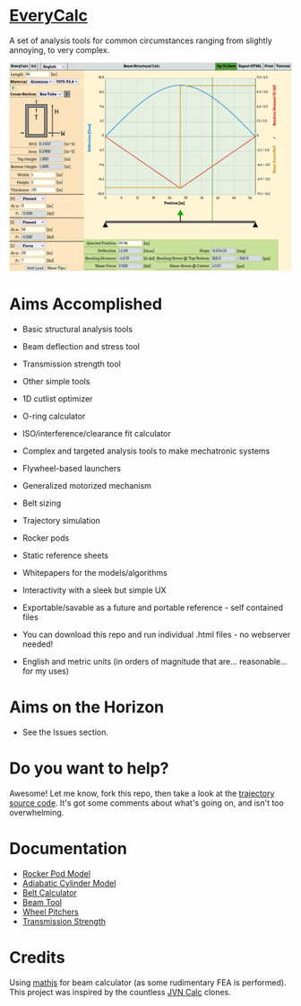 # [EveryCalc](https://everycalc.thadhughes.xyz)
A set of analysis tools for common circumstances ranging from slightly annoying, to very complex.

![Screenshot](include/preview.png)

# Aims Accomplished
- Basic structural analysis tools
 - Beam deflection and stress tool
 - Transmission strength tool

- Other simple tools
 - 1D cutlist optimizer
 - O-ring calculator
 - ISO/interference/clearance fit calculator

- Complex and targeted analysis tools to make mechatronic systems
 - Flywheel-based launchers
 - Generalized motorized mechanism
 - Belt sizing
 - Trajectory simulation
 - Rocker pods

- Static reference sheets
- Whitepapers for the models/algorithms

- Interactivity with a sleek but simple UX 
- Exportable/savable as a future and portable reference - self contained files
 - You can download this repo and run individual .html files - no webserver needed!
- English and metric units (in orders of magnitude that are... reasonable... for my uses)

# Aims on the Horizon
- See the Issues section.

# Do you want to help?
Awesome! Let me know, fork this repo, then take a look at the [trajectory source code](trajectory.html). It's got some comments about what's going on, and isn't too overwhelming.

# Documentation

- [Rocker Pod Model](docs/rocker_pod_model.pdf)
- [Adiabatic Cylinder Model](docs/adiabatic_cylinder_model.pdf)
- [Belt Calculator](docs/beltcalc.pdf)
- [Beam Tool](docs/beamcalc.pdf)
- [Wheel Pitchers](docs/pitchers.pdf)
- [Transmission Strength](docs/transstrength.pdf)

# Credits
Using [mathjs](https://mathjs.org/) for beam calculator (as some rudimentary FEA is performed).
This project was inspired by the countless [JVN Calc](https://johnvneun.com/blog/2019/12/24/jvn-calc-past-and-future) clones.
